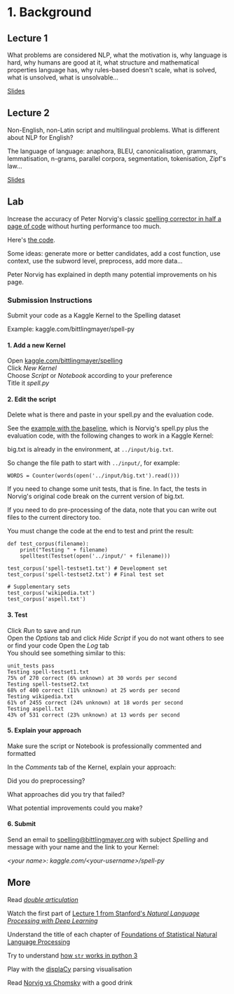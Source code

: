 # 1. Background

## Lecture 1

What problems are considered NLP, what the motivation is, why language is hard, why humans are good at it, what structure and mathematical properties language has, why rules-based doesn't scale, what is solved, what is unsolved, what is unsolvable…

[Slides](https://docs.google.com/presentation/d/1PFiCfZj1OwgRlZRMAew91Q-gwkPe0z0jqBRabwqO9ik/edit?usp=sharing)

## Lecture 2

Non-English, non-Latin script and multilingual problems.  What is different about NLP for English?

The language of language: anaphora, BLEU, canonicalisation, grammars, lemmatisation, n-grams, parallel corpora, segmentation, tokenisation, Zipf's law...

[Slides](https://docs.google.com/presentation/d/1_m43ckMWY5PDyo1oPPG5SyLkI-pF7wDfnCwTqoeHAiI/edit?usp=sharing)

## Lab
Increase the accuracy of Peter Norvig's classic [spelling corrector in half a page of code](http://norvig.com/spell-correct.html) without hurting performance too much.

Here's [the code](https://gist.github.com/bittlingmayer/568c04604efff73dbe2c6140c7c87a72).

Some ideas: generate more or better candidates, add a cost function, use context, use the subword level, preprocess, add more data...

Peter Norvig has explained in depth many potential improvements on his page.

### Submission Instructions

Submit your code as a Kaggle Kernel to the Spelling dataset

Example:  kaggle.com/bittlingmayer/spell-py

#### 1. Add a new Kernel  
Open <a href="https://kaggle.com/bittlingmayer/spelling/" target="_blank">kaggle.com/bittlingmayer/spelling</a>  
Click *New Kernel*  
Choose *Script* or *Notebook* according to your preference  
Title it *spell.py*

#### 2. Edit the script

Delete what is there and paste in your spell.py and the evaluation code.

See the [example with the baseline](https://www.kaggle.com/bittlingmayer/spell-py), which is Norvig's spell.py plus the evaluation code, with the following changes to work in a Kaggle Kernel:

big.txt is already in the environment, at `../input/big.txt`.

So change the file path to start with `../input/`, for example:  
```
WORDS = Counter(words(open('../input/big.txt').read()))
```
If you need to change some unit tests, that is fine.  In fact, the tests in Norvig's original code break on the current version of big.txt.

If you need to do pre-processing of the data, note that you can write out files to the current directory too.

You must change the code at the end to test and print the result:
```
def test_corpus(filename):
    print("Testing " + filename)
    spelltest(Testset(open('../input/' + filename)))     

test_corpus('spell-testset1.txt') # Development set
test_corpus('spell-testset2.txt') # Final test set

# Supplementary sets
test_corpus('wikipedia.txt')
test_corpus('aspell.txt')
```

#### 3. Test
Click *Run* to save and run  
Open the *Options* tab and click *Hide Script* if you do not want others to see or find your code
Open the *Log* tab  
You should see something similar to this:  
```
unit_tests pass
Testing spell-testset1.txt
75% of 270 correct (6% unknown) at 30 words per second
Testing spell-testset2.txt
68% of 400 correct (11% unknown) at 25 words per second
Testing wikipedia.txt
61% of 2455 correct (24% unknown) at 18 words per second
Testing aspell.txt
43% of 531 correct (23% unknown) at 13 words per second 
```

#### 5. Explain your approach

Make sure the script or Notebook is professionally commented and formatted

In the *Comments* tab of the Kernel, explain your approach:

Did you do preprocessing?

What approaches did you try that failed?

What potential improvements could you make?

#### 6. Submit

Send an email to spelling@bittlingmayer.org with subject *Spelling* and message with your name and the link to your Kernel: 

*<your name\>: kaggle.com/<your-username\>/spell-py*


## More

Read [*double articulation*](https://en.wikipedia.org/wiki/Double_articulation)

Watch the first part of [Lecture 1 from Stanford's *Natural Language Processing with Deep Learning*](https://www.youtube.com/watch?v=OQQ-W_63UgQ)  

Understand the title of each chapter of [Foundations of Statistical Natural Language Processing](https://nlp.stanford.edu/fsnlp/)  

Try to understand [how `str` works in python 3](https://docs.python.org/3/howto/unicode.html#python-s-unicode-support)  

Play with the [displaCy](https://demos.explosion.ai/displacy/) parsing visualisation

Read [Norvig vs Chomsky](http://norvig.com/chomsky.html) with a good drink

